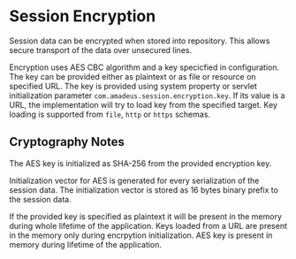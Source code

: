 # Session Encryption

Session data can be encrypted when stored into repository. This allows secure
transport of the data over unsecured lines.

Encryption uses AES CBC algorithm and a key specicfied in configuration. The
key can be provided either as plaintext or as file or resource on specified
URL. The key is provided using system property or servlet initialization
parameter `com.amadeus.session.encryption.key`. If its value is a URL, the
implementation will try to load key from the specified target. Key loading is
supported from `file`, `http` or `https` schemas. 

## Cryptography Notes

The AES key is initialized as SHA-256 from the provided encryption key. 

Initialization vector for AES is generated for every serialization of the 
session data. The initialization vector is stored as 16 bytes binary prefix to
the session data.

If the provided key is specified as plaintext it will be present in the memory
during whole lifetime of the application. Keys loaded from a URL are present
in the memory only during encrpytion initialization. AES key is present in 
memory during lifetime of the application.